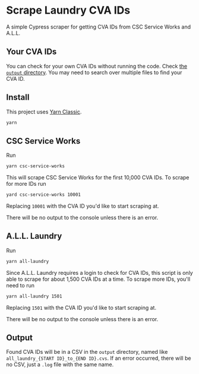 # Scrape Laundry CVA IDs

A simple Cypress scraper for getting CVA IDs from CSC Service Works and A.L.L.

## Your CVA IDs

You can check for your own CVA IDs without running the code. Check [the `output` directory](https://github.com/emma-k-alexandra/Laundry-IDs/tree/main/output). You may need to search over multiple files to find your CVA ID.

## Install

This project uses [Yarn Classic](https://classic.yarnpkg.com/en/docs/install).

```zsh
yarn
```

## CSC Service Works

Run

```zsh
yarn csc-service-works
```

This will scrape CSC Service Works for the first 10,000 CVA IDs. To scrape for more IDs run

```zsh
yard csc-service-works 10001
```

Replacing `10001` with the CVA ID you'd like to start scraping at.

There will be no output to the console unless there is an error.

## A.L.L. Laundry

Run

```zsh
yarn all-laundry
```

Since A.L.L. Laundry requires a login to check for CVA IDs, this script is only able to scrape for about 1,500 CVA IDs at a time. To scrape more IDs, you'll need to run

```zsh
yarn all-laundry 1501
```

Replacing `1501` with the CVA ID you'd like to start scraping at.

There will be no output to the console unless there is an error.

## Output

Found CVA IDs will be in a CSV in the `output` directory, named like `all_laundry_{START ID}_to_{END ID}.cvs`. If an error occurred, there will be no CSV, just a `.log` file with the same name.
